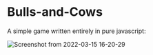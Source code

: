 # Bulls-and-Cows

A simple game written entirely in pure javascript:

![Screenshot from 2022-03-15 16-20-29](https://user-images.githubusercontent.com/92477499/158412142-41d8975a-0280-4b71-815b-c34ed9896235.png)
